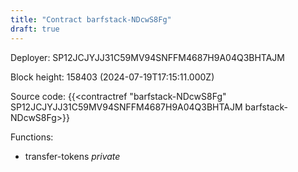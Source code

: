 ```yaml
---
title: "Contract barfstack-NDcwS8Fg"
draft: true
---
```

Deployer: SP12JCJYJJ31C59MV94SNFFM4687H9A04Q3BHTAJM


 



Block height: 158403 (2024-07-19T17:15:11.000Z)

Source code: {{<contractref "barfstack-NDcwS8Fg" SP12JCJYJJ31C59MV94SNFFM4687H9A04Q3BHTAJM barfstack-NDcwS8Fg>}}

Functions:

* transfer-tokens _private_
